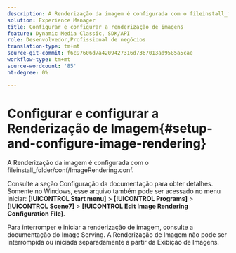 ```yaml
---
description: A Renderização da imagem é configurada com o fileinstall_folder/conf/ImageRendering.conf.
solution: Experience Manager
title: Configurar e configurar a renderização de imagens
feature: Dynamic Media Classic, SDK/API
role: Desenvolvedor,Profissional de negócios
translation-type: tm+mt
source-git-commit: f6c97606d7a4209427316d7367013ad9585a5cae
workflow-type: tm+mt
source-wordcount: '85'
ht-degree: 0%

---
```



# Configurar e configurar a Renderização de Imagem{#setup-and-configure-image-rendering}

A Renderização da imagem é configurada com o fileinstall_folder/conf/ImageRendering.conf.

Consulte a seção Configuração da documentação para obter detalhes. Somente no Windows, esse arquivo também pode ser acessado no menu Iniciar: **[!UICONTROL Start menu]** > **[!UICONTROL Programs]** > **[!UICONTROL Scene7]** > **[!UICONTROL Edit Image Rendering Configuration File]**.

Para interromper e iniciar a renderização de imagem, consulte a documentação do Image Serving. A Renderização de Imagem não pode ser interrompida ou iniciada separadamente a partir da Exibição de Imagens.

